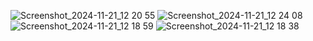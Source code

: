 ![Screenshot_2024-11-21_12 20 55](https://github.com/user-attachments/assets/cdf57c34-fa09-4d9a-aa9d-d26207ba0751)
![Screenshot_2024-11-21_12 24 08](https://github.com/user-attachments/assets/244a7a7a-0692-41c5-9187-dc4263746e47)
![Screenshot_2024-11-21_12 18 59](https://github.com/user-attachments/assets/5039a50f-7fb2-4270-9714-5bacb13463f0)
![Screenshot_2024-11-21_12 18 38](https://github.com/user-attachments/assets/1074a19d-462d-4ab5-815d-230e4a529c4b)

